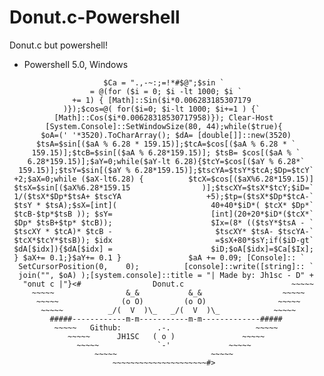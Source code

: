 # Donut.c-Powershell
Donut.c but powershell!
- Powershell 5.0, Windows

```
                     $Ca = ".,-~:;=!*#$@";$sin `
                  = @(for ($i = 0; $i -lt 1000; $i `
              += 1) { [Math]::Sin($i*0.006283185307179
            )});$cos=@( for($i=0; $i-lt 1000; $i+=1 ) {`
          [Math]::Cos($i*0.00628318530717958)}); Clear-Host
        [System.Console]::SetWindowSize(80, 44);while($true){
       $oA=(' '*3520).ToCharArray(); $dA= [double[]]::new(3520)
      $tsA=$sin[($aA % 6.28 * 159.15)];$tcA=$cos[($aA % 6.28 * `
     159.15)];$tcB=$sin[($aA % 6.28*159.15)]; $tsB= $cos[($aA % `
    6.28*159.15)];$aY=0;while($aY-lt 6.28){$tcY=$cos[($aY % 6.28*`
  159.15)];$tsY=$sin[($aY % 6.28*159.15)];$tscYA=$tsY*$tcA;$Dp=$tcY`
 +2;$aX=0;while ($aX-lt6.28) {          $tcX=$cos[($aX%6.28*159.15)]
 $tsX=$sin[($aX%6.28*159.15                )];$tscXY=$tsX*$tcY;$iD=`
 1/($tsX*$Dp*$tsA+ $tscYA                   +5);$tp=($tsX*$Dp*$tcA-`
 $tsY * $tsA);$sX=[int](                     40+40*$iD*( $tcX* $Dp*`
 $tcB-$tp*$tsB )); $sY=                      [int](20+20*$iD*($tcX*`
 $Dp* $tsB+$tp* $tcB));                      $Ix=(8* (($tsY*$tsA - `
 $tscXY * $tcA)* $tcB -                       $tscXY* $tsA- $tscYA-`
 $tcX*$tcY*$tsB)); $idx                       =$sX+80*$sY;if($iD-gt`
 $dA[$idx]){$dA[$idx] =                      $iD;$oA[$idx]=$Ca[$Ix];                    
 } $aX+= 0.1;}$aY+= 0.1 }               $aA += 0.09; [Console]:: `
  SetCursorPosition(0,    0);          [console]::write([string]:: `
  join("", $oA) );[system.console]::title = "| Made by: Jh1sc - D" + 
   "onut c |"}<#                Donut.c                        ~~~~~
     ~~~~~                &_&           &_&                  ~~~~~
      ~~~~~              (o O)         (o O)                ~~~~~
       ~~~~~          _/(  V  )\_   _/(  V  )\_            ~~~~~
         #####------------m-m-----------m-m-------------#####
          ~~~~~   Github:        .-.                   ~~~~~
             ~~~~~      JH1SC   ( o )               ~~~~~
               ~~~~~             `-'             ~~~~~
                   ~~~~~                     ~~~~~
                       ~~~~~~~~~~~~~~~~~~~~~#>
```

